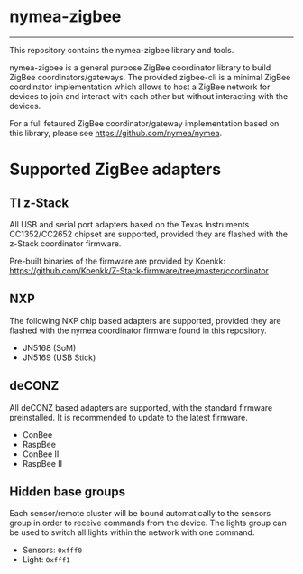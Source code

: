 # nymea-zigbee
----------------------

This repository contains the nymea-zigbee library and tools.

nymea-zigbee is a general purpose ZigBee coordinator library to build ZigBee coordinators/gateways.
The provided zigbee-cli is a minimal ZigBee coordinator implementation which allows to host a ZigBee
network for devices to join and interact with each other but without interacting with the devices.

For a full fetaured ZigBee coordinator/gateway implementation based on this library, please see 
https://github.com/nymea/nymea.


# Supported ZigBee adapters

## TI z-Stack

All USB and serial port adapters based on the Texas Instruments CC1352/CC2652
chipset are supported, provided they are flashed with the z-Stack coordinator firmware.

Pre-built binaries of the firmware are provided by Koenkk:
https://github.com/Koenkk/Z-Stack-firmware/tree/master/coordinator

## NXP

The following NXP chip based adapters are supported, provided they are flashed with
the nymea coordinator firmware found in this repository.

* JN5168 (SoM)
* JN5169 (USB Stick)

## deCONZ

All deCONZ based adapters are supported, with the standard firmware preinstalled.
It is recommended to update to the latest firmware.

* ConBee
* RaspBee
* ConBee II
* RaspBee II


## Hidden base groups

Each sensor/remote cluster will be bound automatically to the sensors group in order to receive commands from the device. The lights group can be used to switch all lights within the network with one command.

- Sensors: `0xfff0`
- Light: `0xfff1`


